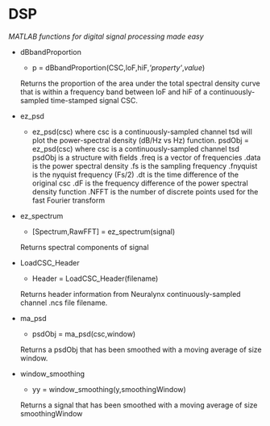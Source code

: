 # DSP
*MATLAB functions for digital signal processing made easy*

* dBbandProportion
   * p = dBbandProportion(CSC,loF,hiF,*'property'*,*value*)
   
   Returns the proportion of the area under the total spectral density curve that is within a frequency band between loF and hiF of a 
   continuously-sampled time-stamped signal CSC.
   
* ez_psd
   * ez_psd(csc)
    where           csc         is a continuously-sampled channel tsd
   will plot the power-spectral density (dB/Hz vs Hz) function.
   psdObj = ez_psd(csc)
    where           csc             is a continuously-sampled channel tsd
                    psdObj          is a structure with fields
                           .freq     is a vector of frequencies
                           .data     is the power spectral density
                          .fs       is the sampling frequency
                          .fnyquist is the nyquist frequency (Fs/2)
                          .dt       is the time difference of the original csc
                          .dF       is the frequency difference of the power spectral density function
                          .NFFT     is the number of discrete points used for the fast Fourier transform
* ez_spectrum
   * [Spectrum,RawFFT] = ez_spectrum(signal)
   
   Returns spectral components of signal
   
* LoadCSC_Header
   * Header = LoadCSC_Header(filename)
   
   Returns header information from Neuralynx continuously-sampled channel .ncs file filename.
   
* ma_psd
   * psdObj = ma_psd(csc,window)
   
   Returns a psdObj that has been smoothed with a moving average of size window.
   
* window_smoothing
   * yy = window_smoothing(y,smoothingWindow)
   
   Returns a signal that has been smoothed with a moving average of size smoothingWindow
